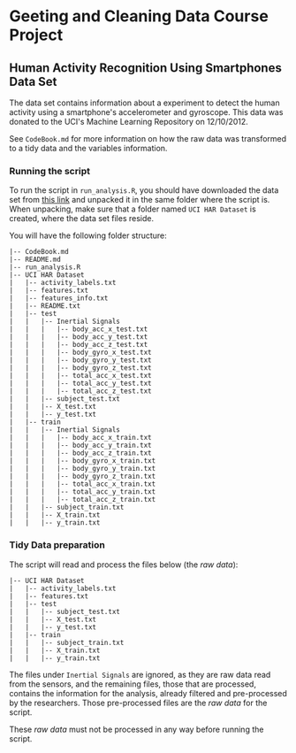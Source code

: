 Geeting and Cleaning Data Course Project
========================================

Human Activity Recognition Using Smartphones Data Set
-----------------------------------------------------

The data set contains information about a experiment to detect the
human activity using a smartphone's accelerometer and gyroscope. This
data was donated to the UCI's Machine Learning Repository on
12/10/2012.

See `CodeBook.md` for more information on how the raw data was
transformed to a tidy data and the variables information.

### Running the script

To run the script in `run_analysis.R`, you should have downloaded the data set
from [this link](https://d396qusza40orc.cloudfront.net/getdata%2Fprojectfiles%2FUCI%20HAR%20Dataset.zip)
and unpacked it in the same folder where the script is. When unpacking, make
sure that a folder named `UCI HAR Dataset` is created, where the data set
files reside.

You will have the following folder structure:

    |-- CodeBook.md
    |-- README.md
    |-- run_analysis.R
    |-- UCI HAR Dataset
    |   |-- activity_labels.txt
    |   |-- features.txt
    |   |-- features_info.txt
    |   |-- README.txt
    |   |-- test
    |   |   |-- Inertial Signals
    |   |   |   |-- body_acc_x_test.txt
    |   |   |   |-- body_acc_y_test.txt
    |   |   |   |-- body_acc_z_test.txt
    |   |   |   |-- body_gyro_x_test.txt
    |   |   |   |-- body_gyro_y_test.txt
    |   |   |   |-- body_gyro_z_test.txt
    |   |   |   |-- total_acc_x_test.txt
    |   |   |   |-- total_acc_y_test.txt
    |   |   |   |-- total_acc_z_test.txt
    |   |   |-- subject_test.txt
    |   |   |-- X_test.txt
    |   |   |-- y_test.txt
    |   |-- train
    |   |   |-- Inertial Signals
    |   |   |   |-- body_acc_x_train.txt
    |   |   |   |-- body_acc_y_train.txt
    |   |   |   |-- body_acc_z_train.txt
    |   |   |   |-- body_gyro_x_train.txt
    |   |   |   |-- body_gyro_y_train.txt
    |   |   |   |-- body_gyro_z_train.txt
    |   |   |   |-- total_acc_x_train.txt
    |   |   |   |-- total_acc_y_train.txt
    |   |   |   |-- total_acc_z_train.txt
    |   |   |-- subject_train.txt
    |   |   |-- X_train.txt
    |   |   |-- y_train.txt 

### Tidy Data preparation

The script will read and process the files below (the *raw data*):

    |-- UCI HAR Dataset
    |   |-- activity_labels.txt
    |   |-- features.txt
    |   |-- test
    |   |   |-- subject_test.txt
    |   |   |-- X_test.txt
    |   |   |-- y_test.txt
    |   |-- train
    |   |   |-- subject_train.txt
    |   |   |-- X_train.txt
    |   |   |-- y_train.txt  

The files under `Inertial Signals` are ignored, as they are raw data
read from the sensors, and the remaining files, those that are
processed, contains the information for the analysis, already
filtered and pre-processed by the researchers. Those pre-processed
files are the *raw data* for the script.

These *raw data* must not be processed in any way before running the
script. 